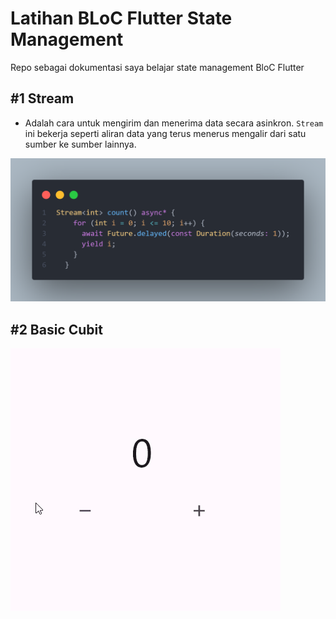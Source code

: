 # Latihan BLoC Flutter State Management

Repo sebagai dokumentasi saya belajar state management BloC Flutter

## #1 Stream

- Adalah cara untuk mengirim dan menerima data secara asinkron. `Stream` ini bekerja seperti aliran data yang terus menerus mengalir dari satu sumber ke sumber lainnya.

![stream pic](pic/stream.png)

## #2 Basic Cubit

![basic cubit pic](pic/basic_cubit.gif)
